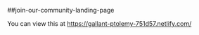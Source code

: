 ##join-our-community-landing-page

You can view this at https://gallant-ptolemy-751d57.netlify.com/
